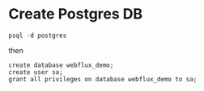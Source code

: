 # Create Postgres DB
```$bash
psql -d postgres
```

then
```$sql
create database webflux_demo;
create user sa;
grant all privileges on database webflux_demo to sa;
```